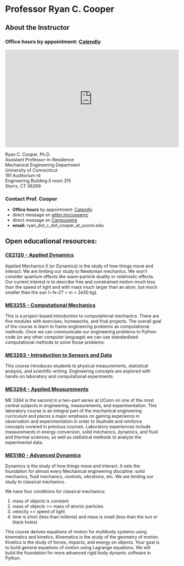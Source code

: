 # Professor Ryan C. Cooper
## About the Instructor
### __Office hours__ by appointment: [Calendly](https://calendly.com/ryan-c-cooper)

<iframe width="560" height="315"
src="https://www.youtube.com/embed/pvdID82aMEg" frameborder="0"
allow="accelerometer; autoplay; clipboard-write; encrypted-media;
gyroscope; picture-in-picture" allowfullscreen></iframe>

Ryan C. Cooper, Ph.D.\
Assistant Professor-in-Residence\
Mechanical Engineering Department\
University of Connecticut\
191 Auditorium rd\
Engineering Building II room 315\
Storrs, CT 06269

### Contact Prof. Cooper

- __Office hours__ by appointment: [Calendly](https://calendly.com/ryan-c-cooper/30min)
- direct message on [gitter.im/cooperrc](https://gitter.im/cooperrc)
- direct message on [Campuswire](https://campuswire.com/)
- __email:__ ryan_dot_c_dot_cooper_at_uconn.edu


## Open educational resources:

### [CE2120 - Applied Dynamics](https://cooperrc.github.io/engineering-dynamics)

Applied Mechanics II (or Dynamics) is the study of how things move and
interact. We are limiting our study to Newtonian mechanics. We won’t
consider quantum effects like wave-particle duality or relativistic
effects. Our current interest is to describe free and constrained motion
much less than the speed of light and with mass much larger than an
atom, but much smaller than the sun (~1e-27 < m < 2e30 kg).

### [ME3255 - Computational Mechanics](https://cooperrc.github.io/computational-mechanics)

This is a project-based introduction to computational mechanics. There
are five modules with exercises, homeworks, and final projects. The
overall goal of the course is learn to frame engineering problems as
computational methods. Once we can communicate our engineering problems
to Python code (or any other computer language) we can use standardized
computational methods to solve those problems.

### [ME3263 - Introduction to Sensors and Data](https://cooperrc.github.io/sensors_and_data/README.html)

This course introduces students to physical measurements, statistical
analysis, and scientific writing. Engineering concepts are explored with
hands-on laboratory and computational experiments.

### [ME3264 - Applied Measurements](https://cooperrc.github.io/applied_measurements)
ME 3264 is the second in a two-part series at UConn on one of the most
central subjects in engineering, measurements, and experimentation. This
laboratory course is an integral part of the mechanical engineering
curriculum and places a major emphasis on gaining experience in
observation and experimentation in order to illustrate and reinforce
concepts covered in previous courses. Laboratory experiences include
measurements in energy conversion, solid mechanics, dynamics, and fluid
and thermal sciences, as well as statistical methods to analyze the
experimental data.


### [ME5180 - Advanced Dynamics](https://cooperrc.github.io/advanced-dynamics)

Dynamics is the study of how things move and interact. It sets the
foundation for almost every Mechanical engineering discipline: solid
mechanics, fluid mechanics, controls, vibrations, etc. We are limiting
our study to classical mechanics.

We have four conditions for classical mechanics:

1. mass of objects is constant
2. mass of objects >> mass of atomic particles
3. velocity << speed of light
4. time is short (less than millenia) and mass is small (less than the sun
or black holes)

This course derives equations of motion for multibody systems using
kinematics and kinetics. Kinematics is the study of the geometry of
motion. Kinetics is the study of forces, impacts, and energy on objects.
Your goal is to build general equations of motion using Lagrange
equations. We will build the foundation for more advanced rigid body
dynamic software in Python.

